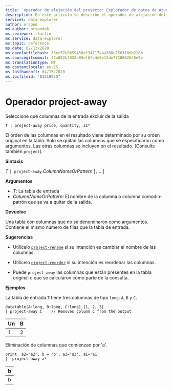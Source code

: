 ```yaml
---
title: 'operador de alejación del proyecto: Explorador de datos de Azure Microsoft Docs'
description: En este artículo se describe el operador de alejación del proyecto en Azure Data Explorer.
services: data-explorer
author: orspod
ms.author: orspodek
ms.reviewer: rkarlin
ms.service: data-explorer
ms.topic: reference
ms.date: 02/13/2020
ms.openlocfilehash: 38ec57e9659458ef34117e4a380c756310db218b
ms.sourcegitcommit: 47a002b7032a05ef67c4e5e12de7720062645e9e
ms.translationtype: MT
ms.contentlocale: es-ES
ms.lasthandoff: 04/15/2020
ms.locfileid: "81510955"
---
```

# <a name="project-away-operator"></a>Operador project-away

Seleccione qué columnas de la entrada excluir de la salida

```kusto
T | project-away price, quantity, zz*
```

El orden de las columnas en el resultado viene determinado por su orden original en la tabla. Solo se quitan las columnas que se especificaron como argumentos. Las otras columnas se incluyen en el resultado.  (Consulte también `project`).

**Sintaxis**

*T* `| project-away` *ColumnNameOrPattern* [`,` ...]

**Argumentos**

* *T*: La tabla de entrada
* *ColumnNameOrPattern:* El nombre de la columna o columna comodín-patrón que se va a quitar de la salida.

**Devuelve**

Una tabla con columnas que no se denominaron como argumentos. Contiene el mismo número de filas que la tabla de entrada.

**Sugerencias**

* Utilícelo [`project-rename`](projectrenameoperator.md) si su intención es cambiar el nombre de las columnas.
* Utilícelo [`project-reorder`](projectreorderoperator.md) si su intención es reordenar las columnas.

* Puede `project-away` las columnas que están presentes en la tabla original o que se calcularon como parte de la consulta.


**Ejemplos**

La tabla de entrada `T` tiene tres columnas de tipo `long`: `A`, `B` y `C`.

```kusto
datatable(A:long, B:long, C:long) [1, 2, 3]
| project-away C    // Removes column C from the output
```

|Un|B|
|---|---|
|1|2|

Eliminación de columnas que comienzan por 'a'.

```kusto
print  a2='a2', b = 'b', a3='a3', a1='a1'
|  project-away a* 
```

|b|
|---|
|b|

